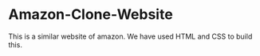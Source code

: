 # Amazon-Clone-Website
This is a similar website of amazon.
We have used HTML and CSS to build this.
